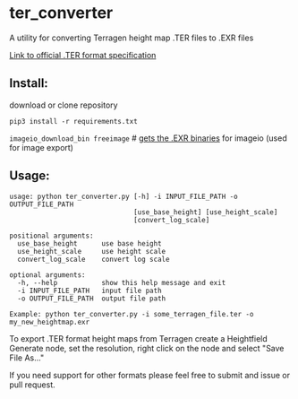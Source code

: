 # ter_converter
A utility for converting Terragen height map .TER files to .EXR files

[Link to official .TER format specification](https://planetside.co.uk/wiki/index.php?title=Terragen_.TER_Format)

## Install:


download or clone repository

`pip3 install -r requirements.txt`

`imageio_download_bin freeimage` # [gets the .EXR binaries](https://imageio.readthedocs.io/en/stable/format_exr-fi.html) for imageio (used for image export)

## Usage:
```
usage: python ter_converter.py [-h] -i INPUT_FILE_PATH -o OUTPUT_FILE_PATH
                               [use_base_height] [use_height_scale]
                               [convert_log_scale]

positional arguments:
  use_base_height      use base height
  use_height_scale     use height scale
  convert_log_scale    convert log scale

optional arguments:
  -h, --help           show this help message and exit
  -i INPUT_FILE_PATH   input file path
  -o OUTPUT_FILE_PATH  output file path
  
Example: python ter_converter.py -i some_terragen_file.ter -o my_new_heightmap.exr
```

To export .TER format height maps from Terragen create a Heightfield Generate node, set the resolution, right click on the node and select "Save File As..."  

If you need support for other formats please feel free to submit and issue or pull request.

